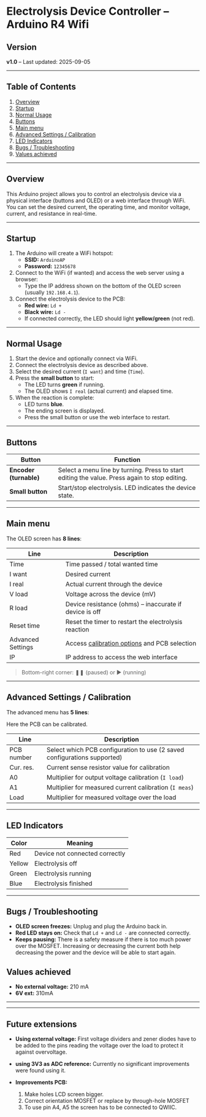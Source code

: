 # Electrolysis Device Controller – Arduino R4 Wifi

## Version
**v1.0** – Last updated: 2025-09-05  

---

## Table of Contents
1. [Overview](#overview)  
2. [Startup](#startup)  
3. [Normal Usage](#normal-usage)  
4. [Buttons](#buttons)  
5. [Main menu](#main-menu)  
6. [Advanced Settings / Calibration](#advanced-settings--calibration)  
7. [LED Indicators](#led-indicators)  
8. [Bugs / Troubleshooting](#bugs--troubleshooting) 
9. [Values achieved](#values-achieved) 

---

## Overview
This Arduino project allows you to control an electrolysis device via a physical interface (buttons and OLED) or a web interface through WiFi.  
You can set the desired current, the operating time, and monitor voltage, current, and resistance in real-time.

---

## Startup
1. The Arduino will create a WiFi hotspot:  
   - **SSID:** `ArduinoAP`  
   - **Password:** `12345678`  
2. Connect to the WiFi (if wanted) and access the web server using a browser:  
   - Type the IP address shown on the bottom of the OLED screen (usually `192.168.4.1`).  
3. Connect the electrolysis device to the PCB:  
   - **Red wire:** `Ld +`  
   - **Black wire:** `Ld -`  
   - If connected correctly, the LED should light **yellow/green** (not red).  

---

## Normal Usage
1. Start the device and optionally connect via WiFi.  
2. Connect the electrolysis device as described above.  
3. Select the desired current (`I want`) and time (`Time`).  
4. Press the **small button** to start:  
   - The LED turns **green** if running.  
   - The OLED shows `I real` (actual current) and elapsed time.  
5. When the reaction is complete:  
   - LED turns **blue**.  
   - The ending screen is displayed.  
   - Press the small button or use the web interface to restart.  

---

## Buttons

| Button | Function |
|--------|---------|
| **Encoder (turnable)** | Select a menu line by turning. Press to start editing the value. Press again to stop editing. |
| **Small button** | Start/stop electrolysis. LED indicates the device state. |

---

## Main menu
The OLED screen has **8 lines**:

| Line | Description |
|------|------------|
| Time | Time passed / total wanted time |
| I want | Desired current |
| I real | Actual current through the device |
| V load | Voltage across the device (mV) |
| R load | Device resistance (ohms) – inaccurate if device is off |
| Reset time | Reset the timer to restart the electrolysis reaction |
| Advanced Settings | Access [calibration options](#advanced-settings--calibration ) and PCB selection |
| IP | IP address to access the web interface |

> Bottom-right corner: ❚❚ (paused) or ▶ (running)

---

## Advanced Settings / Calibration
The advanced menu has **5 lines**:

Here the PCB can be calibrated.

| Line | Description |
|------|------------|
| PCB number | Select which PCB configuration to use (2 saved configurations supported) |
| Cur. res. | Current sense resistor value for calibration |
| A0 | Multiplier for output voltage calibration (`I load`) |
| A1 | Multiplier for measured current calibration (`I meas`) |
| Load | Multiplier for measured voltage over the load |

---

## LED Indicators

| Color | Meaning |
|-------|---------|
| Red | Device not connected correctly |
| Yellow | Electrolysis off |
| Green | Electrolysis running |
| Blue | Electrolysis finished |

---

## Bugs / Troubleshooting
- **OLED screen freezes:** Unplug and plug the Arduino back in.  
- **Red LED stays on:** Check that `Ld +` and `Ld -` are connected correctly.  
- **Keeps pausing:** There is a safety measure if there is too much power over the MOSFET. Increasing or decreasing the current both help decreasing the power and the device will be able to start again.


## Values achieved
- **No external voltage:** 210 mA
- **6V ext:** 310mA


---
-------
## Future extensions
- **Using external voltage:** First voltage dividers and zener diodes have to be added to the pins reading the voltage over the load to protect it against overvoltage.
- **using 3V3 as ADC reference:** Currently no significant improvements were found using it.

- **Improvements PCB:**
   1. Make holes LCD screen bigger.
   2. Correct orientation MOSFET or replace by through-hole MOSFET
   3. To use pin A4, A5 the screen has to be connected to QWIIC.
   
